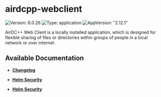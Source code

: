 # airdcpp-webclient

![Version: 6.0.26](https://img.shields.io/badge/Version-6.0.26-informational?style=flat-square) ![Type: application](https://img.shields.io/badge/Type-application-informational?style=flat-square) ![AppVersion: "2.12.1"](https://img.shields.io/badge/AppVersion-"2.12.1"-informational?style=flat-square)

AirDC++ Web Client is a locally installed application, which is designed for flexible sharing of files or directories within groups of people in a local network or over internet.

## Available Documentation

- [**Changelog**](CHANGELOG)

- [**Helm Security**](container-security)

- [**Helm Security**](helm-security)


